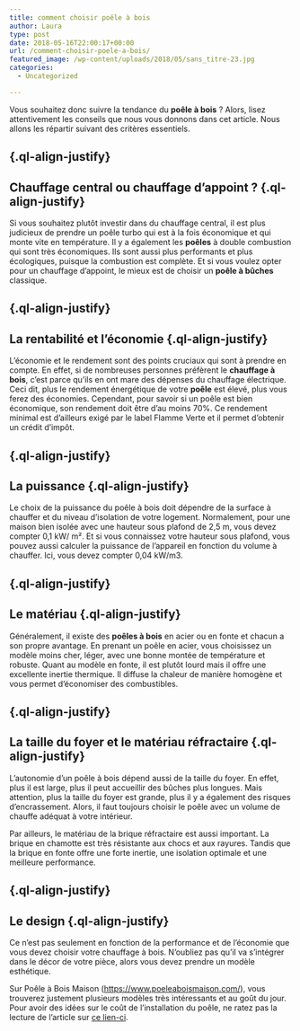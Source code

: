 ```yaml
---
title: comment choisir poêle à bois
author: Laura
type: post
date: 2018-05-16T22:00:17+00:00
url: /comment-choisir-poele-a-bois/
featured_image: /wp-content/uploads/2018/05/sans_titre-23.jpg
categories:
  - Uncategorized

---
```

<p class="ql-align-justify">
  Vous souhaitez donc suivre la tendance du <strong>poêle à bois</strong> ? Alors, lisez attentivement les conseils que nous vous donnons dans cet article. Nous allons les répartir suivant des critères essentiels.
</p>

##  {.ql-align-justify}

## Chauffage central ou chauffage d’appoint ? {.ql-align-justify}

<p class="ql-align-justify">
  Si vous souhaitez plutôt investir dans du chauffage central, il est plus judicieux de prendre un poêle turbo qui est à la fois économique et qui monte vite en température. Il y a également les <strong>poêles</strong> à double combustion qui sont très économiques. Ils sont aussi plus performants et plus écologiques, puisque la combustion est complète. Et si vous voulez opter pour un chauffage d’appoint, le mieux est de choisir un <strong>poêle à bûches</strong> classique.
</p>

##  {.ql-align-justify}

## La rentabilité et l’économie {.ql-align-justify}

<p class="ql-align-justify">
  L’économie et le rendement sont des points cruciaux qui sont à prendre en compte. En effet, si de nombreuses personnes préfèrent le <strong>chauffage à bois</strong>, c’est parce qu’ils en ont mare des dépenses du chauffage électrique. Ceci dit, plus le rendement énergétique de votre <strong>poêle</strong> est élevé, plus vous ferez des économies. Cependant, pour savoir si un poêle est bien économique, son rendement doit être d’au moins 70%. Ce rendement minimal est d’ailleurs exigé par le label Flamme Verte et il permet d’obtenir un crédit d’impôt.
</p>

##  {.ql-align-justify}

## La puissance  {.ql-align-justify}

<p class="ql-align-justify">
  Le choix de la puissance du poêle à bois doit dépendre de la surface à chauffer et du niveau d’isolation de votre logement. Normalement, pour une maison bien isolée avec une hauteur sous plafond de 2,5 m, vous devez compter 0,1 kW/ m². Et si vous connaissez votre hauteur sous plafond, vous pouvez aussi calculer la puissance de l’appareil en fonction du volume à chauffer. Ici, vous devez compter 0,04 kW/m3.
</p>

##  {.ql-align-justify}

## Le matériau {.ql-align-justify}

<p class="ql-align-justify">
  Généralement, il existe des <strong>poêles à bois</strong> en acier ou en fonte et chacun a son propre avantage. En prenant un poêle en acier, vous choisissez un modèle moins cher, léger, avec une bonne montée de température et robuste. Quant au modèle en fonte, il est plutôt lourd mais il offre une excellente inertie thermique. Il diffuse la chaleur de manière homogène et vous permet d’économiser des combustibles.
</p>

##  {.ql-align-justify}

## La taille du foyer et le matériau réfractaire {.ql-align-justify}

<p class="ql-align-justify">
  L’autonomie d’un poêle à bois dépend aussi de la taille du foyer. En effet, plus il est large, plus il peut accueillir des bûches plus longues. Mais attention, plus la taille du foyer est grande, plus il y a également des risques d’encrassement. Alors, il faut toujours choisir le poêle avec un volume de chauffe adéquat à votre intérieur.
</p>

<p class="ql-align-justify">
  Par ailleurs, le matériau de la brique réfractaire est aussi important. La brique en chamotte est très résistante aux chocs et aux rayures. Tandis que la brique en fonte offre une forte inertie, une isolation optimale et une meilleure performance.
</p>

##  {.ql-align-justify}

## Le design  {.ql-align-justify}

<p class="ql-align-justify">
  Ce n’est pas seulement en fonction de la performance et de l’économie que vous devez choisir votre chauffage à bois. N’oubliez pas qu’il va s’intégrer dans le décor de votre pièce, alors vous devez prendre un modèle esthétique.
</p>

<p class="ql-align-justify">
</p>

<p class="ql-align-justify">
</p>

<p class="ql-align-justify">
  Sur Poêle à Bois Maison (<a href="https://www.poeleaboismaison.com/" target="_blank">https://www.poeleaboismaison.com/</a>), vous trouverez justement plusieurs modèles très intéressants et au goût du jour. Pour avoir des idées sur le coût de l’installation du poêle, ne ratez pas la lecture de l’article sur <a href="http://www.maison-travaux.fr/maison-travaux/renovation-par-type/chauffage-renovation-par-type/poele-et-cheminee-chauffage-renovation-par-type/chauffage-quel-budget-pour-installer-un-poele-a-bois-158975.html#item=1" target="_blank">ce lien-ci</a>.
</p>